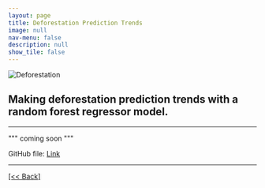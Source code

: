 ```yaml
---
layout: page
title: Deforestation Prediction Trends
image: null
nav-menu: false
description: null
show_tile: false
---
```


![Deforestation](/assets/images/DFTHeader.png) <br>
## Making deforestation prediction trends with a random forest regressor model.

---

""" coming soon """





GitHub file:
[Link]({{'https://github.com/CVanchieri/DSPortfolio/blob/master/posts/DeforestationPredictionsTrendsPost/DeforestationPredictionsModel.ipynb'}})




---
[[<< Back]](https://cvanchieri.github.io/DSPortfolio/Tilea_MachineLearning.html)
